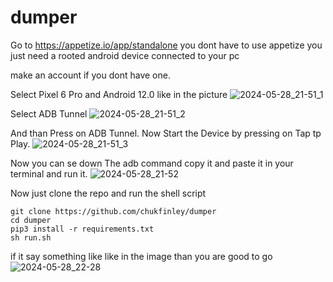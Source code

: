 # dumper
Go to https://appetize.io/app/standalone
you dont have to use appetize you just need a rooted android device connected to your pc

make an account if you dont have one.

Select Pixel 6 Pro and Android 12.0 like in the picture
![2024-05-28_21-51_1](https://github.com/chukfinley/dumper/assets/77645077/7505a1dd-c9b0-4ecf-971b-5e3affea081a)

Select ADB Tunnel
![2024-05-28_21-51_2](https://github.com/chukfinley/dumper/assets/77645077/23ee04aa-9cd9-499b-8fe1-73506a3056c6)

And than Press on ADB Tunnel.
Now Start the Device by pressing on Tap tp Play.
![2024-05-28_21-51_3](https://github.com/chukfinley/dumper/assets/77645077/da5d3b8f-24f3-47fd-b0bd-4a2ea4db2bbe)

Now you can se down The adb command copy it and paste it in your terminal and run it.
![2024-05-28_21-52](https://github.com/chukfinley/dumper/assets/77645077/6273ab22-331a-4549-8c08-ef0bb2b5a378)

Now just clone the repo and run the shell script
```
git clone https://github.com/chukfinley/dumper
cd dumper
pip3 install -r requirements.txt
sh run.sh
```
if it say something like like in the image than you are good to go
![2024-05-28_22-28](https://github.com/chukfinley/dumper/assets/77645077/93c2b5df-27be-4b10-ae3d-96761713b89f)
